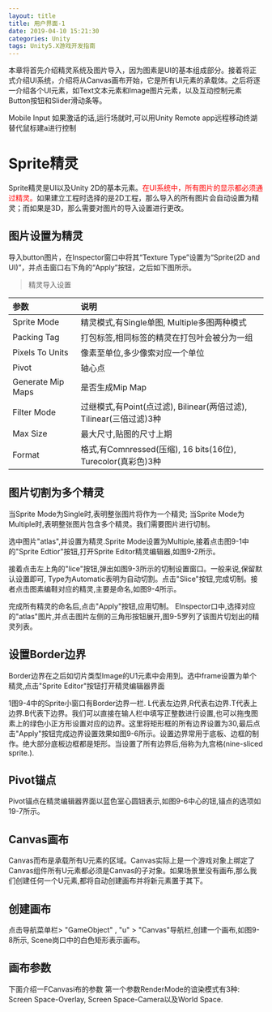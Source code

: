 ```yaml
---
layout: title
title: 用户界面-1
date: 2019-04-10 15:21:30
categories: Unity
tags: Unity5.X游戏开发指南
---
```

本章将首先介绍精灵系统及图片导入，因为图素是UI的基本组成部分。接着将正式介绍UI系统，介绍将从Canvas画布开始，它是所有UI元素的承载体。之后将逐一介绍各个UI元素，如Text文本元素和Image图片元素，以及互动控制元素Button按钮和Slider滑动条等。

<!--more-->

Mobile Input
如果激话的话,运行场就时,可以用Unity Remote app远程移动终湖替代鼠标建a进行控制

# Sprite精灵

Sprite精灵是UI以及Unity 2D的基本元素。<span style="color:red;">在UI系统中，所有图片的显示都必须通过精灵。</span>如果建立工程时选择的是2D工程，那么导入的所有图片会自动设置为精灵；而如果是3D，那么需要对图片的导入设置进行更改。

## 图片设置为精灵

导入button图片，在Inspector窗口中将其“Texture Type”设置为“Sprite(2D and UI)”，并点击窗口右下角的“Apply”按钮，之后如下图所示。

> 精灵导入设置

| 参数  | 说明  |
| :------------ | :------------ |
| Sprite Mode  | 精灵模式,有Single单图, Multiple多图两种模式  |
| Packing Tag  | 打包标签,相同标签的精灵在打包叶会被分为一组  |
| Pixels To Units  | 像素至单位,多少像索对应一个单位  |
| Pivot  | 轴心点  |
| Generate Mip Maps  | 是否生成Mip Map  |
| Filter Mode  | 过继模式,有Point(点过滤), Bilinear(两倍过滤), Tilinear(三倍过滤)3种  |
| Max Size  | 最大尺寸,贴图的尺寸上期  |
| Format  | 格式,有Comnressed(压缩), 16 bits(16位), Turecolor(真彩色)3种  |

## 图片切割为多个精灵

当Sprite Mode为Single时,表明整张图片将作为一个精灵;
当Sprite Mode为Multiple时,表明整张图片包含多个精灵。我们需要图片进行切制。

选中图片"atlas",并设置为精灵.Sprite Mode设置为Multiple,接着点击图9-1中的"Sprite Edtior"按钮,打开Sprite Editor精灵编辑器,如图9-2所示。

接着点击左上角的"lice"按钮,弹出如图9-3所示的切制设置窗口。一般来说,保留默认设置即可, Type为Automatic表明为自动切割。点击"Slice"按钮,完成切制。接者点击图素编鞋对应的精灵,主要是命名,如图9-4所示。

完成所有精灵的命名后,点击"Apply"按钮,应用切制。
EInspector口中,选择对应的"atlas"图片,并点击图片左侧的三角形按钮展开,图9-5罗列了该图片切划出的精灵列表。

## 设置Border边界
Border边界在之后如切片类型Image的U1元素中会用到。选中frame设置为单个精灵,点击"Sprite Editor"按钮打开精灵编辑器界面

1图9-4中的Sprite小窗口有Border边界一栏. L代表左边界,R代表右边界.T代表上边界.B代表下边界。我们可以直接在输人栏中填写正整数进行设置,也可以拖曳图素上的绿色小正方形设置对应的边界。这里将矩形框的所有边界设置为30,最后点击"Apply"按钮完成边界设置效果如图9-6所示。设置边界常用于底板、边框的制作。绝大部分底板边框都是矩形。当设置了所有边界后,俗称为九宫格(nine-sliced sprite.).

## Pivot锚点

Pivot锚点在精灵编辑器界面以蓝色室心圆钮表示,如图9-6中心的钮,锚点的选项如19-7所示。

## Canvas画布
    
Canvas而布是承载所有U元素的区域。Canvas实际上是一个游戏对象上绑定了Canvas组件所有U元素都必须是Canvas的子对象。如果场景里没有画布,那么我们创建任何一个U元素,都将自动创建画布并将新元素置于其下。

## 创建画布

点击导航菜单栏> "GameObject" , "u" > "Canvas"导航栏,创建一个画布,如图9-8所示, Scene岗口中的白色矩形表示画布。

## 画布参数

下面介绍一FCanvasi布的参数
第一个参数RenderMode的谊染模式有3种: Screen Space-Overlay, Screen Space-Camera以及World Space.